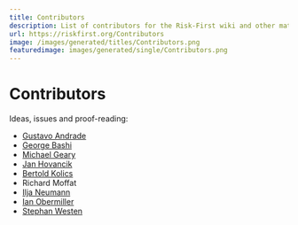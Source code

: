 ```yaml
---
title: Contributors
description: List of contributors for the Risk-First wiki and other materials.
url: https://riskfirst.org/Contributors
image: /images/generated/titles/Contributors.png
featuredimage: images/generated/single/Contributors.png
---
```

# Contributors

Ideas, issues and proof-reading:

- [Gustavo Andrade](https://github.com/gandrade)
- [George Bashi](https://github.com/georgebashi)
- [Michael Geary](https://github.com/geary)
- [Jan Hovancik](https://github.com/hovancik)
- [Bertold Kolics](https://github.com/bertold)
- Richard Moffat
- [Ilja Neumann](https://github.com/IljaN)
- [Ian Obermiller](https://github.com/ianobermiller)
- [Stephan Westen](https://github.com/stephanwesten)

